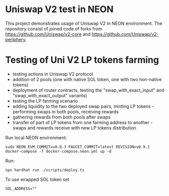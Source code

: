 # Uniswap V2 test in NEON

This project demonstrates usage of Uniswap V2 in NEON environment. 
The repository consist of joined code of forks from https://github.com/Uniswap/v2-core and https://github.com/Uniswap/v2-periphery.

# Testing of Uni V2 LP tokens farming
- testing actions in Uniswap V2 protocol
- addition of 2 pools (one with native SOL token, one with two non-native
tokens)
- deployment of router contracts, testing the "swap_with_exact_input" and "swap_with_exact_output" variants)
- testing the LP farming scenario
- adding liquidity to the two deployed swap pairs, minting LP tokens - performing swaps in both pools, receiving rewards
- gathering rewards from both pools after swaps
- transfer of part of LP tokens from one farming address to another - swaps and rewards receive with new LP tokens distribution

Run local NEON environment:
```shell
sudo NEON_EVM_COMMIT=v0.8.3 FAUCET_COMMIT=latest REVISION=v0.9.1 docker-compose -f docker-compose.neon.yml up -d
```

Run:

```shell
npx hardhat run ./scripts/deploy.ts
```

To use wrapped SOL token set
```
SOL_ADDRESS=""
```